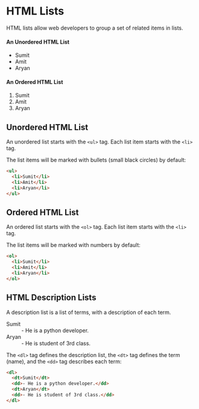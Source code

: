 # HTML Lists
HTML lists allow web developers to group a set of related items in lists.

<h4>An Unordered HTML List</h4>
<ul>
  <li>Sumit</li>
  <li>Amit</li>
  <li>Aryan</li>
</ul>  

<h4>An Ordered HTML List</h4>
<ol>
  <li>Sumit</li>
  <li>Amit</li>
  <li>Aryan</li>
</ol>

## Unordered HTML List
An unordered list starts with the `<ul>` tag. Each list item starts with the `<li>` tag.

The list items will be marked with bullets (small black circles) by default:

```html
<ul>
  <li>Sumit</li>
  <li>Amit</li>
  <li>Aryan</li>
</ul>
```
## Ordered HTML List
An ordered list starts with the `<ol>` tag. Each list item starts with the `<li>` tag.

The list items will be marked with numbers by default:

```html
<ol>
  <li>Sumit</li>
  <li>Amit</li>
  <li>Aryan</li>
</ol>
```

## HTML Description Lists

A description list is a list of terms, with a description of each term.

<dl>
  <dt>Sumit</dt>
  <dd>- He is a python developer.</dd>
  <dt>Aryan</dt>
  <dd>- He is student of 3rd class.</dd>
</dl>

The `<dl>` tag defines the description list, the `<dt>` tag defines the term (name), and the `<dd>` tag describes each term:

```html
<dl>
  <dt>Sumit</dt>
  <dd>- He is a python developer.</dd>
  <dt>Aryan</dt>
  <dd>- He is student of 3rd class.</dd>
</dl>
```
